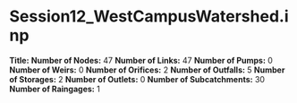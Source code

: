 # Session12_WestCampusWatershed.inp
**Title:** 
**Number of Nodes:** 47
**Number of Links:** 47
**Number of Pumps:** 0
**Number of Weirs:** 0
**Number of Orifices:** 2
**Number of Outfalls:** 5
**Number of Storages:** 2
**Number of Outlets:** 0
**Number of Subcatchments:** 30
**Number of Raingages:** 1

